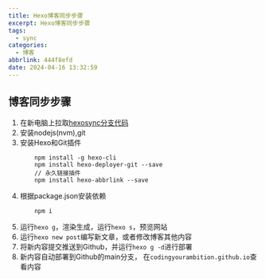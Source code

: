 ```yaml
---
title: Hexo博客同步步骤
excerpt: Hexo博客同步步骤
tags:
  - sync
categories:
  - 博客
abbrlink: 444f8efd
date: 2024-04-16 13:32:59
---
```

## 博客同步步骤
1. 在新电脑上拉取[hexosync分支代码](https://github.com/CodingYourAmbition/CodingYourAmbition.github.io.git)
2. 安装nodejs(nvm),git
3. 安装Hexo和Git插件
    ```shell
        npm install -g hexo-cli
        npm install hexo-deployer-git --save
        // 永久链接插件
        npm install hexo-abbrlink --save
    ```
4. 根据package.json安装依赖
    ```shell
        npm i
    ```
5. 运行`hexo g`，渲染生成，运行`hexo s`，预览网站
7. 运行`hexo new post`编写新文章，或者修改博客其他内容
8. 将新内容提交推送到Github，并运行`hexo g -d`进行部署
9. 新内容自动部署到Github的main分支， 在`codingyourambition.github.io`查看内容

   


